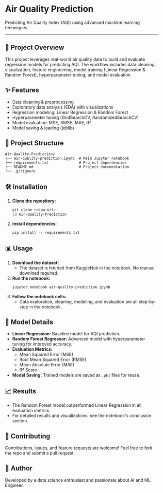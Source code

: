 # Air Quality Prediction

Predicting Air Quality Index (AQI) using advanced machine learning techniques.

---

## 🚀 Project Overview
This project leverages real-world air quality data to build and evaluate regression models for predicting AQI. The workflow includes data cleaning, visualization, feature engineering, model training (Linear Regression & Random Forest), hyperparameter tuning, and model evaluation.

## ✨ Features
- Data cleaning & preprocessing
- Exploratory data analysis (EDA) with visualizations
- Regression modeling: Linear Regression & Random Forest
- Hyperparameter tuning (GridSearchCV, RandomizedSearchCV)
- Model evaluation: MSE, RMSE, MAE, R²
- Model saving & loading (joblib)

## 📁 Project Structure
```
Air-Quality-Prediction/
├── air-quality-prediction.ipynb  # Main Jupyter notebook
├── requirements.txt              # Project dependencies
├── README.md                     # Project documentation
└── .gitignore
```

## 🛠️ Installation
1. **Clone the repository:**
   ```bash
   git clone <repo-url>
   cd Air-Quality-Prediction
   ```
2. **Install dependencies:**
   ```bash
   pip install -r requirements.txt
   ```

## 📊 Usage
1. **Download the dataset:**
   - The dataset is fetched from KaggleHub in the notebook. No manual download required.
2. **Run the notebook:**
   ```bash
   jupyter notebook air-quality-prediction.ipynb
   ```
3. **Follow the notebook cells:**
   - Data exploration, cleaning, modeling, and evaluation are all step-by-step in the notebook.

## 🧠 Model Details
- **Linear Regression:** Baseline model for AQI prediction.
- **Random Forest Regressor:** Advanced model with hyperparameter tuning for improved accuracy.
- **Evaluation Metrics:**
  - Mean Squared Error (MSE)
  - Root Mean Squared Error (RMSE)
  - Mean Absolute Error (MAE)
  - R² Score
- **Model Saving:** Trained models are saved as `.pkl` files for reuse.

## 📈 Results
- The Random Forest model outperformed Linear Regression in all evaluation metrics.
- For detailed results and visualizations, see the notebook's conclusion section.

## 🤝 Contributing
Contributions, issues, and feature requests are welcome! Feel free to fork the repo and submit a pull request.

## 👤 Author
Developed by a data science enthusiast and passionate about AI and ML Engineer.
